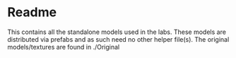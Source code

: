 Readme
===================

This contains all the standalone models used in the labs. These models are distributed via prefabs and as such need no other helper file(s). The original models/textures are found in ./Original
